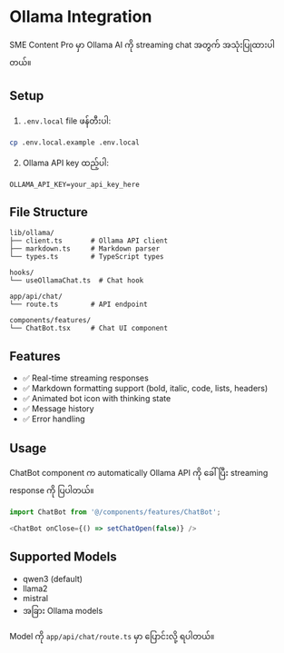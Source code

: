 # Ollama Integration

SME Content Pro မှာ Ollama AI ကို streaming chat အတွက် အသုံးပြုထားပါတယ်။

## Setup

1. `.env.local` file ဖန်တီးပါ:
```bash
cp .env.local.example .env.local
```

2. Ollama API key ထည့်ပါ:
```
OLLAMA_API_KEY=your_api_key_here
```

## File Structure

```
lib/ollama/
├── client.ts       # Ollama API client
├── markdown.ts     # Markdown parser
└── types.ts        # TypeScript types

hooks/
└── useOllamaChat.ts  # Chat hook

app/api/chat/
└── route.ts        # API endpoint

components/features/
└── ChatBot.tsx     # Chat UI component
```

## Features

- ✅ Real-time streaming responses
- ✅ Markdown formatting support (bold, italic, code, lists, headers)
- ✅ Animated bot icon with thinking state
- ✅ Message history
- ✅ Error handling

## Usage

ChatBot component က automatically Ollama API ကို ခေါ်ပြီး streaming response ကို ပြပါတယ်။

```typescript
import ChatBot from '@/components/features/ChatBot';

<ChatBot onClose={() => setChatOpen(false)} />
```

## Supported Models

- qwen3 (default)
- llama2
- mistral
- အခြား Ollama models

Model ကို `app/api/chat/route.ts` မှာ ပြောင်းလို့ ရပါတယ်။
